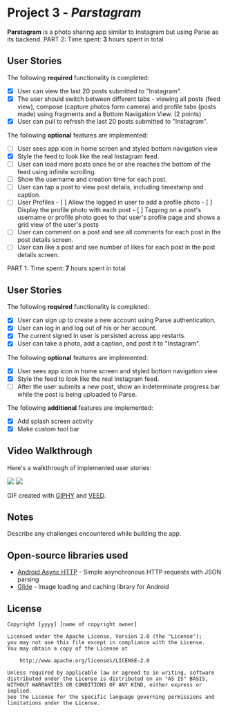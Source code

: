 # Project 3 - *Parstagram*

**Parstagram** is a photo sharing app similar to Instagram but using Parse as its backend.
PART 2:
Time spent: **3** hours spent in total

## User Stories

The following **required** functionality is completed:

- [X] User can view the last 20 posts submitted to "Instagram".
- [X] The user should switch between different tabs - viewing all posts (feed view), compose (capture photos form camera) and profile tabs (posts made) using fragments and a Bottom Navigation View. (2 points)
- [X] User can pull to refresh the last 20 posts submitted to "Instagram".

The following **optional** features are implemented:

- [ ] User sees app icon in home screen and styled bottom navigation view
- [X] Style the feed to look like the real Instagram feed.
- [ ] User can load more posts once he or she reaches the bottom of the feed using infinite scrolling.
- [ ] Show the username and creation time for each post.
- [ ] User can tap a post to view post details, including timestamp and caption.
- [ ] User Profiles
      - [ ] Allow the logged in user to add a profile photo
      - [ ] Display the profile photo with each post
      - [ ] Tapping on a post's username or profile photo goes to that user's profile page and shows a grid view of the user's posts 
- [ ] User can comment on a post and see all comments for each post in the post details screen.
- [ ] User can like a post and see number of likes for each post in the post details screen.

PART 1:
Time spent: **7** hours spent in total

## User Stories

The following **required** functionality is completed:

- [X] User can sign up to create a new account using Parse authentication.
- [X] User can log in and log out of his or her account.
- [X] The current signed in user is persisted across app restarts.
- [X] User can take a photo, add a caption, and post it to "Instagram".

The following **optional** features are implemented:

- [X] User sees app icon in home screen and styled bottom navigation view
- [X] Style the feed to look like the real Instagram feed.
- [ ] After the user submits a new post, show an indeterminate progress bar while the post is being uploaded to Parse.

The following **additional** features are implemented:

- [X] Add splash screen activity
- [X] Make custom tool bar

## Video Walkthrough

Here's a walkthrough of implemented user stories:

<img src='https://github.com/haolam98/Parstagram/blob/master/test_run.gif'/>

<img src='https://github.com/haolam98/Parstagram/blob/master/test_run2.gif'/>

GIF created with [GIPHY](https://giphy.com/) and [VEED](https://www.veed.io/).  

## Notes

Describe any challenges encountered while building the app.

## Open-source libraries used

- [Android Async HTTP](https://github.com/codepath/CPAsyncHttpClient) - Simple asynchronous HTTP requests with JSON parsing
- [Glide](https://github.com/bumptech/glide) - Image loading and caching library for Android

## License

    Copyright [yyyy] [name of copyright owner]

    Licensed under the Apache License, Version 2.0 (the "License");
    you may not use this file except in compliance with the License.
    You may obtain a copy of the License at

        http://www.apache.org/licenses/LICENSE-2.0

    Unless required by applicable law or agreed to in writing, software
    distributed under the License is distributed on an "AS IS" BASIS,
    WITHOUT WARRANTIES OR CONDITIONS OF ANY KIND, either express or implied.
    See the License for the specific language governing permissions and
    limitations under the License.

